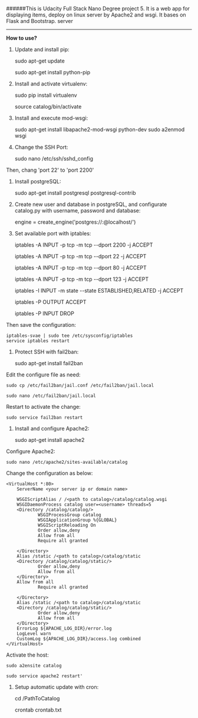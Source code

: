 ######This is Udacity Full Stack Nano Degree project 5. It is a web app for displaying items, deploy on linux server by Apache2 and wsgi. It bases on Flask and Bootstrap. server

---------------

**How to use?**

1. Update and install pip:

	sudo apt-get update
		
	sudo apt-get install python-pip

1. Install and activate virtualenv:

	sudo pip install virtualenv

	source catalog/bin/activate

1. Install and execute mod-wsgi:

	sudo apt-get install libapache2-mod-wsgi python-dev
	sudo a2enmod wsgi
	

1. Change the SSH Port:

	sudo nano /etc/ssh/sshd_config

Then, chang 'port 22' to 'port 2200'

1. Install postgreSQL:

	sudo apt-get install postgresql postgresql-contrib 

1. Create new user and database in postgreSQL, and configurate catalog.py with username, password and database:

	engine = create_engine('postgres://<username>:<password>@localhost/<database>')

1. Set available port with iptables:

	iptables -A INPUT -p tcp -m tcp --dport 2200 -j ACCEPT

	iptables -A INPUT -p tcp -m tcp --dport 22 -j ACCEPT

	iptables -A INPUT -p tcp -m tcp --dport 80 -j ACCEPT

	iptables -A INPUT -p tcp -m tcp --dport 123 -j ACCEPT

	iptables -I INPUT -m state --state ESTABLISHED,RELATED -j ACCEPT

	iptables -P OUTPUT ACCEPT

	iptables -P INPUT DROP


Then save the configuration:

	iptables-svae | sudo tee /etc/sysconfig/iptables
	service iptables restart
 

1. Protect SSH with fail2ban:

	sudo apt-get install fail2ban

Edit the configure file as need:

	sudo cp /etc/fail2ban/jail.conf /etc/fail2ban/jail.local

	sudo nano /etc/fail2ban/jail.local

Restart to activate the change:

	sudo service fail2ban restart

1. Install and configure Apache2:

	sudo apt-get install apache2

Configure Apache2:

	sudo nano /etc/apache2/sites-available/catalog

Change the configuration as below:

	<VirtualHost *:80>
        ServerName <your server ip or domain name>

        WSGIScriptAlias / /<path to catalog>/catalog/catalog.wsgi
        WSGIDaemonProcess catalog user=<username> threads=5
        <Directory /catalog/catalog/>
                WSGIProcessGroup catalog
                WSGIApplicationGroup %{GLOBAL}
                WSGIScriptReloading On
                Order allow,deny
                Allow from all
                Require all granted

        </Directory>
        Alias /static /<path to catalog>/catalog/static
        <Directory /catalog/catalog/static/>
                Order allow,deny
                Allow from all
        </Directory>
        Allow from all
                Require all granted

        </Directory>
        Alias /static /<path to catalog>/catalog/static
        <Directory /catalog/catalog/static/>
                Order allow,deny
                Allow from all
        </Directory>
        ErrorLog ${APACHE_LOG_DIR}/error.log
        LogLevel warn
        CustomLog ${APACHE_LOG_DIR}/access.log combined
	</VirtualHost>


Activate the host:

	sudo a2ensite catalog

	sudo service apache2 restart'

1. Setup automatic update with cron:

	cd /PathToCatalog

	crontab crontab.txt




